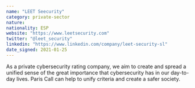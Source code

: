 ```yaml
---
name: "LEET Seecurity"
category: private-sector
nature:
nationality: ESP
website: "https://www.leetsecurity.com"
twitter: "@leet_security"
linkedin: "https://www.linkedin.com/company/leet-security-sl"
date_signed: 2021-01-25
---
```

As a private cybersecurity rating company, we aim to create and spread a unified sense of the great importance that cybersecurity has in our day-to-day lives. Paris Call can help to unify criteria and create a safer society.
